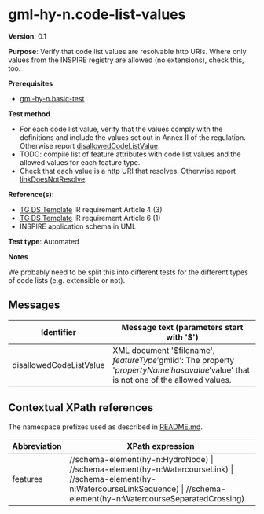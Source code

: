 # gml-hy-n.code-list-values

**Version**: 0.1

**Purpose**: Verify that code list values are resolvable http URIs. Where only values from the INSPIRE registry are allowed (no extensions), check this, too.

**Prerequisites**

* [gml-hy-n.basic-test](gml-hy-n.basic-test.md)

**Test method**

* For each code list value, verify that the values comply with the definitions and include the values set out in Annex II of the regulation. Otherwise report [disallowedCodeListValue](#disallowedCodeListValue).
 * TODO: compile list of feature attributes with code list values and the allowed values for each feature type. 
* Check that each value is a http URI that resolves. Otherwise report [linkDoesNotResolve](#linkDoesNotResolve).

**Reference(s)**: 

* [TG DS Template](README.md#ref_TG_DS_tmpl) IR requirement Article 4 (3)
* [TG DS Template](README.md#ref_TG_DS_tmpl) IR requirement Article 6 (1)
* INSPIRE application schema in UML

**Test type**: Automated

**Notes**

We probably need to be split this into different tests for the different types of code lists (e.g. extensible or not).

## Messages

Identifier  |  Message text (parameters start with '$')
---------------------------------------------------------- | -------------------------------------------------------------------------
disallowedCodeListValue <a name="disallowedCodeListValue"/>  |  XML document '$filename', $featureType '$gmlid': The property '$propertyName' has a value '$value' that is not one of the allowed values. 

## Contextual XPath references

The namespace prefixes used as described in [README.md](README.md#namespaces).

Abbreviation                                               |  XPath expression
---------------------------------------------------------- | -------------------------------------------------------------------------
features <a name="features"></a>   | //schema-element(hy-n:HydroNode) \| //schema-element(hy-n:WatercourseLink) \| //schema-element(hy-n:WatercourseLinkSequence) \| //schema-element(hy-n:WatercourseSeparatedCrossing)
